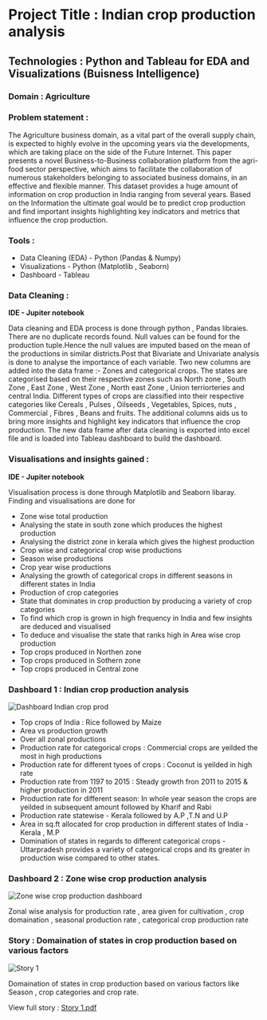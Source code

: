 # Project Title :  Indian crop production analysis

## Technologies : Python and Tableau for EDA and Visualizations (Buisness Intelligence)

### Domain : Agriculture

### Problem statement : 

The Agriculture business domain, as a vital part of the overall supply chain, is expected
to highly evolve in the upcoming years via the developments, which are taking place on
the side of the Future Internet. This paper presents a novel Business-to-Business
collaboration platform from the agri-food sector perspective, which aims to facilitate the
collaboration of numerous stakeholders belonging to associated business domains, in an
effective and flexible manner.
This dataset provides a huge amount of information on crop production in India ranging
from several years. Based on the Information the ultimate goal would be to predict crop
production and find important insights highlighting key indicators and metrics that
influence the crop production.

### Tools :

- Data Cleaning (EDA) - Python (Pandas & Numpy)
- Visualizations - Python (Matplotlib , Seaborn)
- Dashboard - Tableau

### Data Cleaning :

**IDE - Jupiter notebook**

Data cleaning and EDA process is done through python , Pandas libraies. There are no duplicate records found. Null values can be found for the production tuple.Hence the null values are imputed based on the mean of the productions in similar districts.Post that Bivariate and Univariate analysis is done to analyse the importance of each variable. Two new columns are added into the data frame :- Zones and categorical crops. The states are categorised based on their respective zones such as North zone , South Zone , East Zone , West Zone , North east Zone , Union terriorteries and central India. Different types of crops are classified into their respective categories like Cereals , Pulses , Oilseeds , Vegetables, Spices, nuts , Commercial , Fibres , Beans and fruits. The additional columns aids us to bring more insights and highlight key indicators that influence the crop production. The new data frame after data cleaning is exported into excel file and is loaded into Tableau dashboard to build the dashboard. 


### Visualisations and insights gained :

**IDE - Jupiter notebook**

Visualisation process is done through Matplotlib and Seaborn libaray.
Finding and visualisations are done for 
- Zone wise total production
- Analysing the state in south zone which produces the highest production
- Analysing the district zone in kerala which gives the highest production
- Crop wise and categorical crop wise productions
- Season wise productions 
- Crop year wise productions
- Analysing the growth of categorical crops in different seasons in different states in India
- Production of crop categories
- State that dominates in crop production by producing a variety of crop categories
- To find which crop is grown in high frequency in India and few insights are deduced and visualised
- To deduce and visualise the state that ranks high in Area wise crop production
- Top crops produced in Northen zone
- Top crops produced in Sothern zone
- Top crops produced in Central zone

### Dashboard 1 : Indian crop production analysis

![Dashboard Indian crop prod](https://user-images.githubusercontent.com/51138087/135665126-ad743b0c-c3d5-4895-aef8-99ca1354c0cb.png)

- Top crops of India : Rice followed by Maize
- Area vs production growth
- Over all zonal productions
- Production rate for categorical crops : Commercial crops are yeilded the most in high productions
- Production rate for different tyoes of crops : Coconut is yeilded in high rate
- Production rate from 1197 to 2015 : Steady growth fron 2011 to 2015 & higher production in 2011
- Production rate for different season: In whole year season the crops are yeilded in subsequent amount followed by Kharif and Rabi
- Production rate statewise - Kerala followed by A.P ,T.N and U.P
- Area in sq.ft allocated for crop production in different states of India - Kerala , M.P
- Domination of states in regards to different categorical crops - Uttarpradesh provides a variety of categorical crops and its greater in production wise compared to other states.


### Dashboard 2 : Zone wise crop production analysis

![Zone wise crop production dashboard](https://user-images.githubusercontent.com/51138087/135424555-b20f4cbb-c5b3-44d8-a483-d7e424b97ca7.png)

Zonal wise analysis for production rate , area given for cultivation , crop domaination , seasonal production rate , categorical crop production rate


### Story : Domaination of states in crop production based on various factors 

![Story 1](https://user-images.githubusercontent.com/51138087/135427795-cf9fef1f-50e6-43f1-a853-495240b5a95c.png)

Domaination of states in crop production based on various factors like Season , crop categories and crop rate.

View full story : [Story 1.pdf](https://github.com/mmirthula02/Indian-crop-production-analysis/files/7258443/Story.1.pdf)



